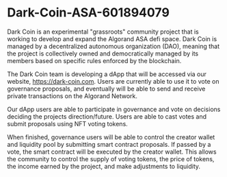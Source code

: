 # Dark-Coin-ASA-601894079
Dark Coin is an experimental "grassroots" community project that is working to develop and expand the Algorand ASA defi space. Dark Coin is managed by a decentralized autonomous organization (DAO), meaning that the project is collectively owned and democratically managed by its members based on specific rules enforced by the blockchain.

The Dark Coin team is developing a dApp that will be accessed via our website, https://dark-coin.com. Users are currently able to use it to vote on governance proposals, and eventually will be able to send and receive private transactions on the Algorand Network.

Our dApp users are able to participate in governance and vote on decisions deciding the projects direction/future.  Users are able to cast votes and submit proposals using NFT voting tokens.

When finished, governance users will be able to control the creator wallet and liquidity pool by submitting smart contract proposals. If passed by a vote, the smart contract will be executed by the creator wallet. This allows the community to control the supply of voting tokens, the price of tokens, the income earned by the project, and make adjustments to liquidity.

